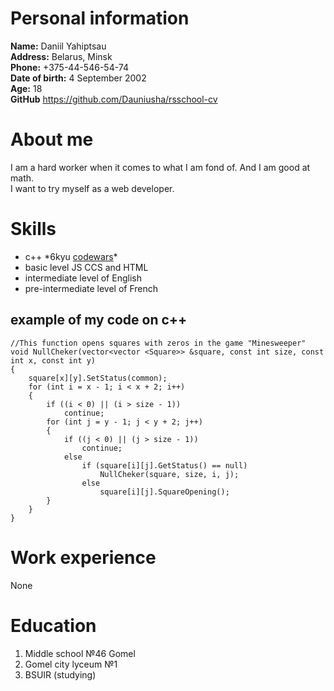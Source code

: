 # Personal information

**Name:** Daniil Yahiptsau\
**Address:** Belarus, Minsk\
**Phone:** +375-44-546-54-74\
**Date of birth:** 4 September 2002\
**Age:** 18\
**GitHub** <https://github.com/Dauniusha/rsschool-cv>

# About me

I am a hard worker when it comes to what I am fond of. And I am good at math.\
I want to try myself as a web developer.

# Skills

- с++ \*6kyu [codewars](https://www.codewars.com/users/Dauniusha)\*
- basic level JS CCS and HTML
- intermediate level of English
- pre-intermediate level of French

## example of my code on c++

```
//This function opens squares with zeros in the game "Minesweeper"
void NullCheker(vector<vector <Square>> &square, const int size, const int x, const int y)
{
	square[x][y].SetStatus(common);
	for (int i = x - 1; i < x + 2; i++)
	{
		if ((i < 0) || (i > size - 1))
			continue;
		for (int j = y - 1; j < y + 2; j++)
		{
			if ((j < 0) || (j > size - 1))
				continue;
			else
				if (square[i][j].GetStatus() == null)
					NullCheker(square, size, i, j);
				else
					square[i][j].SquareOpening();
		}
	}
}
```

# Work experience

None
# Education

1. Middle school №46 Gomel
1. Gomel city lyceum №1
1. BSUIR (studying)
